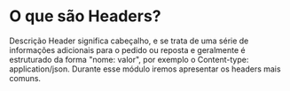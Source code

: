 # O que são Headers?

Descrição
Header significa cabeçalho, e se trata de uma série de informações adicionais para o pedido ou reposta e geralmente é estruturado da forma "nome: valor", por exemplo o Content-type: application/json. Durante esse módulo iremos apresentar os headers mais comuns.